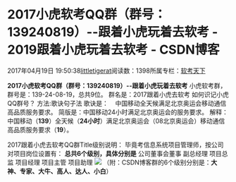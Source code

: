 
# 2017小虎软考QQ群（群号：139240819）--跟着小虎玩着去软考 - 2019跟着小虎玩着去软考 - CSDN博客

2017年04月19日 19:50:38[littletigerat](https://me.csdn.net/littletigerat)阅读数：1398所属专栏：[软考天下](https://blog.csdn.net/column/details/15515.html)




**2017小虎软考QQ群（群号：139240819）--跟着小虎玩着去软考**
小虎软考群，群号是：139-24-08-19，总共9位。
群名是：2017跟着小虎去软考
如何识记小虎QQ群号？
方法:歌诀句子法
歌诀是：    中国移动全天候满足北京奥运会移动通信高品质服务要求。
简版是：中国移动24小时满足北京奥运会的服务要求。
解释：中国移动（**139**）全天候（**24小时**）满足北京奥运会（08北京奥运会）移动通信高品质服务要求（**19**）。

2017跟着小虎去软考QQ群Title级别说明：
毕竟考信息系统项目管理师，按公司对项目岗位设置有：
**总共6个级别，具体分别是**
公司董事会董事
副总经理
项目总监
项目经理
项目主管
项目助理
![](https://img-blog.csdn.net/20170419194802533?watermark/2/text/aHR0cDovL2Jsb2cuY3Nkbi5uZXQvbGl0dGxldGlnZXJhdA==/font/5a6L5L2T/fontsize/400/fill/I0JBQkFCMA==/dissolve/70/gravity/SouthEast)
（附：CSDN博客群的6个级别分别是：**大神、专家、大牛、高人、达人、小白**）

